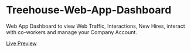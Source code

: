 # Treehouse-Web-App-Dashboard
  Web App Dashboard to view Web Traffic, Interactions, New Hires, interact with co-workers and manage your Company Account.
</hr>
<a href='https://elijahpereira.github.io/Treehouse-Web-App-Dashboard/'>Live Preview</a>
